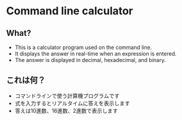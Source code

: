 # Command line calculator

## What?

- This is a calculator program used on the command line.
- It displays the answer in real-time when an expression is entered.
- The answer is displayed in decimal, hexadecimal, and binary.

## これは何？

- コマンドラインで使う計算機プログラムです
- 式を入力するとリアルタイムに答えを表示します
- 答えは10進数、16進数、2進数で表示します

